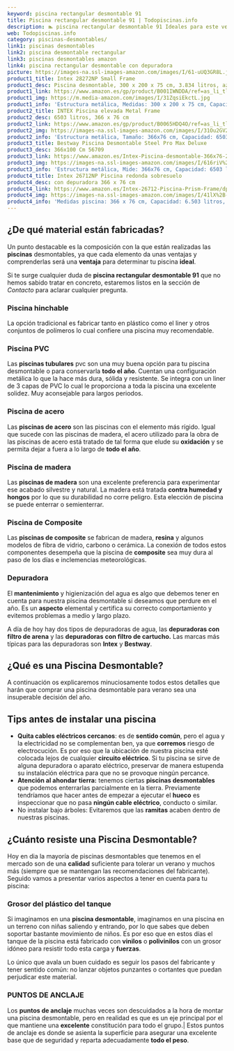 ```yaml
---
keyword: piscina rectangular desmontable 91
title: Piscina rectangular desmontable 91 | Todopiscinas.info
description: 🏊 piscina rectangular desmontable 91 Ideales para este verano 2021. Aquí puedes comprar piscina rectangular desmontable 91 y comparar con otras similares. No dejes escapar piscina rectangular desmontable 91 a un precio realmente tentador.
web: Todopiscinas.info
category: piscinas-desmontables/
link1: piscinas desmontables
link2: piscina desmontable rectangular
link3: piscinas desmontables amazon
link4: piscina rectangular desmontable con depuradora
picture: https://images-na.ssl-images-amazon.com/images/I/61-uUQ3GR8L.jpg
product1_title: Intex 28272NP Small Frame
product1_desc: Piscina desmontable, 300 x 200 x 75 cm, 3.834 litros, azul
product1_link: https://www.amazon.es/gp/product/B001IWNDDA/ref=as_li_tl?ie=UTF8&camp=3638&creative=24630&creativeASIN=B001IWNDDA&linkCode=as2&tag=todopiscinas0e-21&linkId=25b9d647487c889cb6ef56ed63f50ca1
product1_img: https://m.media-amazon.com/images/I/31ZqsiEkctL.jpg
product1_info: 'Estructura metálica, Medidas: 300 x 200 x 75 cm, Capacidad: 3.834 litros, Para 6 personas (+ 6 años), Fácil montaje, Forma rectangular'
product2_title: INTEX Piscina elevada Metal Frame
product2_desc: 6503 litros, 366 x 76 cm
product2_link: https://www.amazon.es/gp/product/B0065HDQ4O/ref=as_li_tl?ie=UTF8&camp=3638&creative=24630&creativeASIN=B0065HDQ4O&linkCode=as2&tag=todopiscinas0e-21&linkId=ed2430e3ba564d3527ee103df33ed7b3
product2_img: https://images-na.ssl-images-amazon.com/images/I/31Ou2GV2SAL.jpg
product2_info: 'Estructura metálica, Tamaño: 366x76 cm, Capacidad: 6503 litros, Forma circular, De 4 a 7 personas (+6 años)'
product3_title: Bestway Piscina Desmontable Steel Pro Max Deluxe
product3_desc: 366x100 Cm 56709
product3_link: https://www.amazon.es/Intex-Piscina-desmontable-366x76-28210NP/dp/B0065HDQ4O?__mk_es_ES=%C3%85M%C3%85%C5%BD%C3%95%C3%91&crid=25UQGV9HG2INI&dchild=1&keywords=piscinas+desmontables&qid=1615854176&sprefix=piscinas+dem%2Caps%2C201&sr=8-5&linkCode=ll1&tag=todopiscinas0e-21&linkId=34f200977c6cbaab1f3f4d9ac0e64755&language=es_ES&ref_=as_li_ss_tl
product3_img: https://images-na.ssl-images-amazon.com/images/I/616riV%2BiY3L.jpg
product3_info: 'Estructura metálica, Mide: 366x76 cm, Capacidad: 6503 litros, De 4 a 7 personas mayores de 6 años, Forma circular, Tecnología Super-Tough'
product4_title: Intex 26712NP Piscina redonda sobresuelo
product4_desc: con depuradora 366 x 76 cm
product4_link: https://www.amazon.es/Intex-26712-Piscina-Prism-Frame/dp/B07FB823GL?__mk_es_ES=%C3%85M%C3%85%C5%BD%C3%95%C3%91&dchild=1&keywords=piscinas+desmontables+con+depuradora&qid=1615936418&sr=8-5&linkCode=ll1&tag=todopiscinas0e-21&linkId=d98699de7830cd471766fa1daa36de34&language=es_ES&ref_=as_li_ss_tl
product4_img: https://images-na.ssl-images-amazon.com/images/I/41lX%2B-YpibL.jpg
product4_info: 'Medidas piscina: 366 x 76 cm, Capacidad: 6.503 litros, Incluye depuradora de cartucha A, Lona resistente triple capa'
---
```




## ¿De qué material están fabricadas?

Un punto destacable es la composición con la que están realizadas las **piscinas** desmontables, ya que cada elemento da unas ventajas y comprenderlas  será una **ventaja** para determinar tu piscina **ideal**.

Si te surge cualquier duda de **piscina rectangular desmontable 91** que no hemos sabido tratar en concreto, estaremos listos en la sección de _Contacto_ para aclarar cualquier pregunta.


### Piscina hinchable

 La opción tradicional es fabricar tanto en plástico como el liner y otros conjuntos de polímeros lo cual confiere una piscina muy recomendable.


### Piscina  PVC

Las **piscinas tubulares** pvc son una muy buena opción para tu piscina desmontable o para conservarla **todo el año**. Cuentan una configuración metálica lo que la hace más dura, sólida y resistente. Se integra con un liner de 3 capas de PVC lo cual le proporciona a toda la piscina una excelente solidez. Muy aconsejable para largos periodos.


### Piscina de acero

Las **piscinas de acero** son las piscinas con el elemento más rígido. Igual que sucede con las piscinas de madera, el acero utilizado para la obra de las piscinas de acero está tratado de tal forma que elude su **oxidación** y se permita dejar a fuera a lo largo de **todo el año**.


### Piscina de madera

Las **piscinas de madera** son una excelente preferencia para experimentar ese acabado silvestre y natural. La madera está tratada **contra humedad y hongos** por lo que su durabilidad no corre peligro. Esta elección de piscina se puede enterrar o semienterrar.


### Piscina de Composite

Las **piscinas de composite** se fabrican de madera, **resina** y algunos modelos de fibra de vidrio, carbono o cerámica. La conexión de todos estos componentes desempeña que la piscina de **composite** sea muy dura al paso de los días e inclemencias meteorológicas.

<external-banner></external-banner>



### Depuradora

El **mantenimiento** y higienización del agua es algo que debemos tener en cuenta para nuestra piscina desmontable si deseamos que perdure en el año. Es un **aspecto** elemental y certifica su correcto comportamiento y evitemos problemas a medio y largo plazo.

A día de hoy hay dos tipos de depuradoras de agua, las **depuradoras con filtro de arena** y  las **depuradoras** **con filtro de cartucho.** Las marcas más típicas para las depuradoras son **Intex** y **Bestway**.

<brand-panel :title=product1_title :desc=product1_desc :img=product1_img :link=product1_link></brand-panel>
## ¿Qué es una Piscina Desmontable?



A continuación os explicaremos minuciosamente todos estos detalles que harán que comprar una piscina desmontable para verano sea una insuperable decisión del año.


## Tips antes de instalar una piscina



*   **Quita cables eléctricos cercanos**: es de **sentido común**, pero el agua y la electricidad no se complementan ben, ya que **corremos** riesgo de electrocución. Es por eso que la ubicación de nuestra piscina esté colocada lejos de cualquier **circuito eléctrico**. Si tu piscina se sirve de alguna depuradora o aparato eléctrico, preservar de manera estupenda su instalación eléctrica para que no se provoque ningún percance.
*   **Atención al ahondar tierra:** tenemos ciertas **piscinas desmontables** que podemos enterrarlas parcialmente en la tierra. Previamente tendríamos que hacer antes de empezar a ejecutar el **hueco** es inspeccionar que no pasa **ningún cable eléctrico**, conducto o similar.
*   No instalar bajo árboles: Evitaremos que las **ramitas** acaben dentro de nuestras piscinas.

<stats-list :link1=link1 :link2=link2 :link3=link3 :link4=link4 :category=category></stats-list>


## ¿Cuánto resiste una Piscina Desmontable?

Hoy en dia la mayoría de piscinas desmontables que tenemos en el mercado son de una **calidad** suficiente para tolerar un verano y muchos más (siempre que se mantengan las recomendaciones del fabricante). Seguido vamos a presentar varios aspectos a tener en cuenta para tu piscina:


### Grosor del plástico del tanque

Si imaginamos en una **piscina desmontable**, imaginamos en una piscina en un terreno con niñas saliendo y entrando, por lo que sabes que deben soportar bastante movimiento de niños. Es por eso que en estos días el tanque de la piscina está fabricado con **vinilos** o **polivinilos** con un grosor idóneo para resistir todo esta carga y **fuerzas**.

Lo único que avala un	 buen cuidado es seguir los pasos del fabricante y tener sentido común: no lanzar objetos punzantes o cortantes que puedan perjudicar este material.


### PUNTOS DE ANCLAJE

Los **puntos de anclaje** muchas veces son descuidados a la hora de montar una piscina desmontable, pero en realidad es que es un eje principal por el que mantiene una **excelente** constitución para todo el grupo.| Estos puntos de anclaje es donde se asienta la superficie para asegurar una excelente base que de seguridad y reparta adecuadamente **todo el peso**.